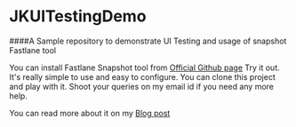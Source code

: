 # JKUITestingDemo
####A Sample repository to demonstrate UI Testing and usage of snapshot Fastlane tool

You can install Fastlane Snapshot tool from [Official Github page](https://github.com/fastlane/fastlane/tree/master/snapshot#installation)
Try it out. It's really simple to use and easy to configure.
You can clone this project and play with it. Shoot your queries on my email id if you need any more help.

You can read more about it on my [Blog post](https://jayeshkawli.ghost.io/ios-ui-testing-with-fastlane-snapshot-tool/)

